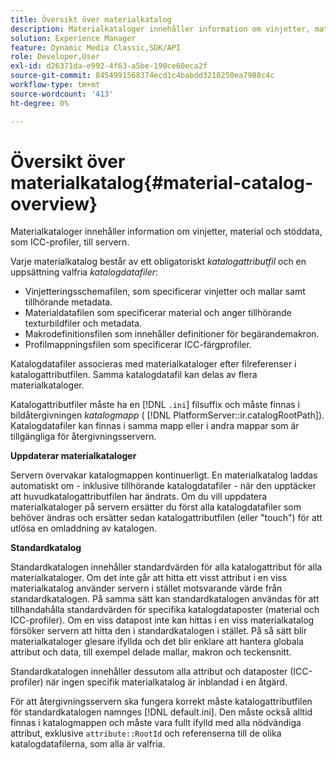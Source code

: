 ```yaml
---
title: Översikt över materialkatalog
description: Materialkataloger innehåller information om vinjetter, material och stöddata, som ICC-profiler, till servern.
solution: Experience Manager
feature: Dynamic Media Classic,SDK/API
role: Developer,User
exl-id: d26371da-e992-4f63-a5be-190ce60eca2f
source-git-commit: 8454991568374ecd1c4babdd3210250ea7988c4c
workflow-type: tm+mt
source-wordcount: '413'
ht-degree: 0%

---
```


# Översikt över materialkatalog{#material-catalog-overview}

Materialkataloger innehåller information om vinjetter, material och stöddata, som ICC-profiler, till servern.

Varje materialkatalog består av ett obligatoriskt *katalogattributfil* och en uppsättning valfria *katalogdatafiler*:

* Vinjetteringsschemafilen, som specificerar vinjetter och mallar samt tillhörande metadata.
* Materialdatafilen som specificerar material och anger tillhörande texturbildfiler och metadata.
* Makrodefinitionsfilen som innehåller definitioner för begärandemakron.
* Profilmappningsfilen som specificerar ICC-färgprofiler.

Katalogdatafiler associeras med materialkataloger efter filreferenser i katalogattributfilen. Samma katalogdatafil kan delas av flera materialkataloger.

Katalogattributfiler måste ha en [!DNL `.ini`] filsuffix och måste finnas i bildåtergivningen *katalogmapp* ( [!DNL PlatformServer::ir.catalogRootPath]). Katalogdatafiler kan finnas i samma mapp eller i andra mappar som är tillgängliga för återgivningsservern.

**Uppdaterar materialkataloger**

Servern övervakar katalogmappen kontinuerligt. En materialkatalog laddas automatiskt om - inklusive tillhörande katalogdatafiler - när den upptäcker att huvudkatalogattributfilen har ändrats. Om du vill uppdatera materialkataloger på servern ersätter du först alla katalogdatafiler som behöver ändras och ersätter sedan katalogattributfilen (eller &quot;touch&quot;) för att utlösa en omladdning av katalogen.

**Standardkatalog**

Standardkatalogen innehåller standardvärden för alla katalogattribut för alla materialkataloger. Om det inte går att hitta ett visst attribut i en viss materialkatalog använder servern i stället motsvarande värde från standardkatalogen. På samma sätt kan standardkatalogen användas för att tillhandahålla standardvärden för specifika katalogdataposter (material och ICC-profiler). Om en viss datapost inte kan hittas i en viss materialkatalog försöker servern att hitta den i standardkatalogen i stället. På så sätt blir materialkataloger glesare ifyllda och det blir enklare att hantera globala attribut och data, till exempel delade mallar, makron och teckensnitt.

Standardkatalogen innehåller dessutom alla attribut och dataposter (ICC-profiler) när ingen specifik materialkatalog är inblandad i en åtgärd.

För att återgivningsservern ska fungera korrekt måste katalogattributfilen för standardkatalogen namnges [!DNL default.ini]. Den måste också alltid finnas i katalogmappen och måste vara fullt ifylld med alla nödvändiga attribut, exklusive `attribute::RootId` och referenserna till de olika katalogdatafilerna, som alla är valfria.

<!-- **See also**

`PlatformServer::ir.catalogRootPath` -->
